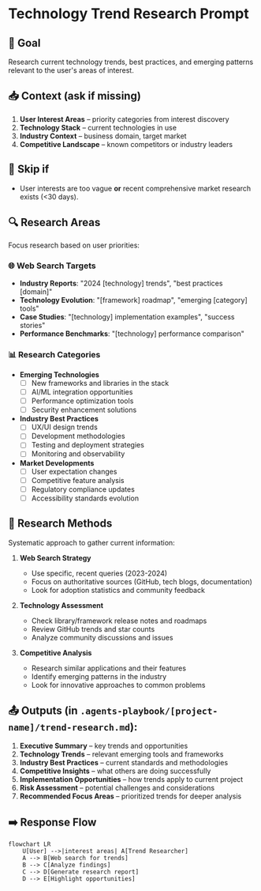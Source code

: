 # Technology Trend Research Prompt

## 🎯 Goal
Research current technology trends, best practices, and emerging patterns relevant to the user's areas of interest.

## 📥 Context (ask if missing)
1. **User Interest Areas** – priority categories from interest discovery
2. **Technology Stack** – current technologies in use
3. **Industry Context** – business domain, target market
4. **Competitive Landscape** – known competitors or industry leaders

## 🚦 Skip if
- User interests are too vague **or** recent comprehensive market research exists (<30 days).

## 🔍 Research Areas
Focus research based on user priorities:

### 🌐 **Web Search Targets**
- **Industry Reports**: "2024 [technology] trends", "best practices [domain]"
- **Technology Evolution**: "[framework] roadmap", "emerging [category] tools"
- **Case Studies**: "[technology] implementation examples", "success stories"
- **Performance Benchmarks**: "[technology] performance comparison"

### 📊 **Research Categories**
- **Emerging Technologies**
  - [ ] New frameworks and libraries in the stack
  - [ ] AI/ML integration opportunities  
  - [ ] Performance optimization tools
  - [ ] Security enhancement solutions

- **Industry Best Practices**
  - [ ] UX/UI design trends
  - [ ] Development methodologies
  - [ ] Testing and deployment strategies
  - [ ] Monitoring and observability

- **Market Developments**
  - [ ] User expectation changes
  - [ ] Competitive feature analysis
  - [ ] Regulatory compliance updates
  - [ ] Accessibility standards evolution

## 🔧 Research Methods
Systematic approach to gather current information:

1. **Web Search Strategy**
   - Use specific, recent queries (2023-2024)
   - Focus on authoritative sources (GitHub, tech blogs, documentation)
   - Look for adoption statistics and community feedback

2. **Technology Assessment**
   - Check library/framework release notes and roadmaps
   - Review GitHub trends and star counts
   - Analyze community discussions and issues

3. **Competitive Analysis**
   - Research similar applications and their features
   - Identify emerging patterns in the industry
   - Look for innovative approaches to common problems

## 📤 Outputs (in `.agents-playbook/[project-name]/trend-research.md`):
1. **Executive Summary** – key trends and opportunities
2. **Technology Trends** – relevant emerging tools and frameworks
3. **Industry Best Practices** – current standards and methodologies
4. **Competitive Insights** – what others are doing successfully
5. **Implementation Opportunities** – how trends apply to current project
6. **Risk Assessment** – potential challenges and considerations
7. **Recommended Focus Areas** – prioritized trends for deeper analysis

## ➡️ Response Flow
```mermaid
flowchart LR
    U[User] -->|interest areas| A[Trend Researcher]
    A --> B[Web search for trends]
    B --> C[Analyze findings]
    C --> D[Generate research report]
    D --> E[Highlight opportunities]
```